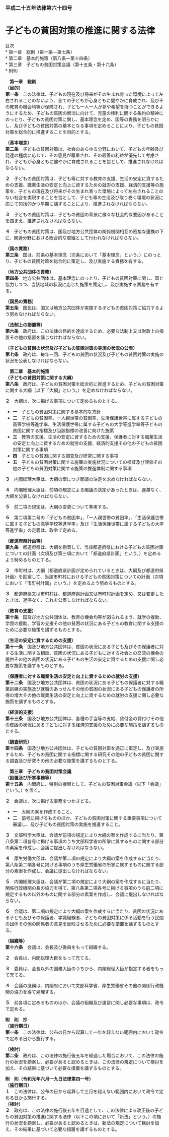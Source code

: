### 平成二十五年法律第六十四号  
# 子どもの貧困対策の推進に関する法律  
  
目次  
	* 第一章　総則（第一条―第七条）  
	* 第二章　基本的施策（第八条―第十四条）  
	* 第三章　子どもの貧困対策会議（第十五条・第十六条）  
	* 附則  
  
&emsp;**第一章　総則**  
**（目的）**  
**第一条**　この法律は、子どもの現在及び将来がその生まれ育った環境によって左右されることのないよう、全ての子どもが心身ともに健やかに育成され、及びその教育の機会均等が保障され、子ども一人一人が夢や希望を持つことができるようにするため、子どもの貧困の解消に向けて、児童の権利に関する条約の精神にのっとり、子どもの貧困対策に関し、基本理念を定め、国等の責務を明らかにし、及び子どもの貧困対策の基本となる事項を定めることにより、子どもの貧困対策を総合的に推進することを目的とする。  
  
**（基本理念）**  
**第二条**　子どもの貧困対策は、社会のあらゆる分野において、子どもの年齢及び発達の程度に応じて、その意見が尊重され、その最善の利益が優先して考慮され、子どもが心身ともに健やかに育成されることを旨として、推進されなければならない。  
  
**２**　子どもの貧困対策は、子ども等に対する教育の支援、生活の安定に資するための支援、職業生活の安定と向上に資するための就労の支援、経済的支援等の施策を、子どもの現在及び将来がその生まれ育った環境によって左右されることのない社会を実現することを旨として、子ども等の生活及び取り巻く環境の状況に応じて包括的かつ早期に講ずることにより、推進されなければならない。  
  
**３**　子どもの貧困対策は、子どもの貧困の背景に様々な社会的な要因があることを踏まえ、推進されなければならない。  
  
**４**　子どもの貧困対策は、国及び地方公共団体の関係機関相互の密接な連携の下に、関連分野における総合的な取組として行われなければならない。  
  
**（国の責務）**  
**第三条**　国は、前条の基本理念（次条において「基本理念」という。）にのっとり、子どもの貧困対策を総合的に策定し、及び実施する責務を有する。  
  
**（地方公共団体の責務）**  
**第四条**　地方公共団体は、基本理念にのっとり、子どもの貧困対策に関し、国と協力しつつ、当該地域の状況に応じた施策を策定し、及び実施する責務を有する。  
  
**（国民の責務）**  
**第五条**　国民は、国又は地方公共団体が実施する子どもの貧困対策に協力するよう努めなければならない。  
  
**（法制上の措置等）**  
**第六条**　政府は、この法律の目的を達成するため、必要な法制上又は財政上の措置その他の措置を講じなければならない。  
  
**（子どもの貧困の状況及び子どもの貧困対策の実施の状況の公表）**  
**第七条**　政府は、毎年一回、子どもの貧困の状況及び子どもの貧困対策の実施の状況を公表しなければならない。  
  
&emsp;**第二章　基本的施策**  
**（子どもの貧困対策に関する大綱）**  
**第八条**　政府は、子どもの貧困対策を総合的に推進するため、子どもの貧困対策に関する大綱（以下「大綱」という。）を定めなければならない。  
  
**２**　大綱は、次に掲げる事項について定めるものとする。  
* **一**　子どもの貧困対策に関する基本的な方針  
* **二**　子どもの貧困率、一人親世帯の貧困率、生活保護世帯に属する子どもの高等学校等進学率、生活保護世帯に属する子どもの大学等進学率等子どもの貧困に関する指標及び当該指標の改善に向けた施策  
* **三**　教育の支援、生活の安定に資するための支援、保護者に対する職業生活の安定と向上に資するための就労の支援、経済的支援その他の子どもの貧困対策に関する事項  
* **四**　子どもの貧困に関する調査及び研究に関する事項  
* **五**　子どもの貧困対策に関する施策の実施状況についての検証及び評価その他の子どもの貧困対策に関する施策の推進体制に関する事項  
  
**３**　内閣総理大臣は、大綱の案につき閣議の決定を求めなければならない。  
  
**４**　内閣総理大臣は、前項の規定による閣議の決定があったときは、遅滞なく、大綱を公表しなければならない。  
  
**５**　前二項の規定は、大綱の変更について準用する。  
  
**６**　第二項第二号の「子どもの貧困率」、「一人親世帯の貧困率」、「生活保護世帯に属する子どもの高等学校等進学率」及び「生活保護世帯に属する子どもの大学等進学率」の定義は、政令で定める。  
  
**（都道府県計画等）**  
**第九条**　都道府県は、大綱を勘案して、当該都道府県における子どもの貧困対策についての計画（次項及び第三項において「都道府県計画」という。）を定めるよう努めるものとする。  
  
**２**　市町村は、大綱（都道府県計画が定められているときは、大綱及び都道府県計画）を勘案して、当該市町村における子どもの貧困対策についての計画（次項において「市町村計画」という。）を定めるよう努めるものとする。  
  
**３**　都道府県又は市町村は、都道府県計画又は市町村計画を定め、又は変更したときは、遅滞なく、これを公表しなければならない。  
  
**（教育の支援）**  
**第十条**　国及び地方公共団体は、教育の機会均等が図られるよう、就学の援助、学資の援助、学習の支援その他の貧困の状況にある子どもの教育に関する支援のために必要な施策を講ずるものとする。  
  
**（生活の安定に資するための支援）**  
**第十一条**　国及び地方公共団体は、貧困の状況にある子ども及びその保護者に対する生活に関する相談、貧困の状況にある子どもに対する社会との交流の機会の提供その他の貧困の状況にある子どもの生活の安定に資するための支援に関し必要な施策を講ずるものとする。  
  
**（保護者に対する職業生活の安定と向上に資するための就労の支援）**  
**第十二条**　国及び地方公共団体は、貧困の状況にある子どもの保護者に対する職業訓練の実施及び就職のあっせんその他の貧困の状況にある子どもの保護者の所得の増大その他の職業生活の安定と向上に資するための就労の支援に関し必要な施策を講ずるものとする。  
  
**（経済的支援）**  
**第十三条**　国及び地方公共団体は、各種の手当等の支給、貸付金の貸付けその他の貧困の状況にある子どもに対する経済的支援のために必要な施策を講ずるものとする。  
  
**（調査研究）**  
**第十四条**　国及び地方公共団体は、子どもの貧困対策を適正に策定し、及び実施するため、子どもの貧困に関する指標に関する研究その他の子どもの貧困に関する調査及び研究その他の必要な施策を講ずるものとする。  
  
&emsp;**第三章　子どもの貧困対策会議**  
**（設置及び所掌事務等）**  
**第十五条**　内閣府に、特別の機関として、子どもの貧困対策会議（以下「会議」という。）を置く。  
  
**２**　会議は、次に掲げる事務をつかさどる。  
* **一**　大綱の案を作成すること。  
* **二**　前号に掲げるもののほか、子どもの貧困対策に関する重要事項について審議し、及び子どもの貧困対策の実施を推進すること。  
  
**３**　文部科学大臣は、会議が前項の規定により大綱の案を作成するに当たり、第八条第二項各号に掲げる事項のうち文部科学省の所掌に属するものに関する部分の素案を作成し、会議に提出しなければならない。  
  
**４**　厚生労働大臣は、会議が第二項の規定により大綱の案を作成するに当たり、第八条第二項各号に掲げる事項のうち厚生労働省の所掌に属するものに関する部分の素案を作成し、会議に提出しなければならない。  
  
**５**　内閣総理大臣は、会議が第二項の規定により大綱の案を作成するに当たり、関係行政機関の長の協力を得て、第八条第二項各号に掲げる事項のうち前二項に規定するもの以外のものに関する部分の素案を作成し、会議に提出しなければならない。  
  
**６**　会議は、第二項の規定により大綱の案を作成するに当たり、貧困の状況にある子ども及びその保護者、学識経験者、子どもの貧困対策に係る活動を行う民間の団体その他の関係者の意見を反映させるために必要な措置を講ずるものとする。  
  
**（組織等）**  
**第十六条**　会議は、会長及び委員をもって組織する。  
  
**２**　会長は、内閣総理大臣をもって充てる。  
  
**３**　委員は、会長以外の国務大臣のうちから、内閣総理大臣が指定する者をもって充てる。  
  
**４**　会議の庶務は、内閣府において文部科学省、厚生労働省その他の関係行政機関の協力を得て処理する。  
  
**５**　前各項に定めるもののほか、会議の組織及び運営に関し必要な事項は、政令で定める。  
  
**附　則　抄**  
**（施行期日）**  
**第一条**　この法律は、公布の日から起算して一年を超えない範囲内において政令で定める日から施行する。  
  
**（検討）**  
**第二条**　政府は、この法律の施行後五年を経過した場合において、この法律の施行の状況を勘案し、必要があると認めるときは、この法律の規定について検討を加え、その結果に基づいて必要な措置を講ずるものとする。  
  
**附　則（令和元年六月一九日法律第四一号）**  
**（施行期日）**  
**１**　この法律は、公布の日から起算して三月を超えない範囲内において政令で定める日から施行する。  
**（検討）**  
**２**　政府は、この法律の施行後五年を目途として、この法律による改正後の子どもの貧困対策の推進に関する法律（以下この項において「新法」という。）の施行の状況を勘案し、必要があると認めるときは、新法の規定について検討を加え、その結果に基づいて必要な措置を講ずるものとする。  
  
